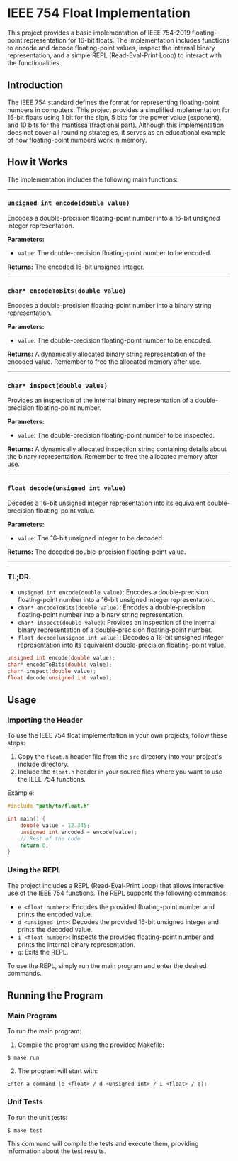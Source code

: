 # IEEE 754 Float Implementation

This project provides a basic implementation of IEEE 754-2019 floating-point representation for 16-bit floats. The implementation includes functions to encode and decode floating-point values, inspect the internal binary representation, and a simple REPL (Read-Eval-Print Loop) to interact with the functionalities.

## Introduction

The IEEE 754 standard defines the format for representing floating-point numbers in computers. This project provides a simplified implementation for 16-bit floats using 1 bit for the sign, 5 bits for the power value (exponent), and 10 bits for the mantissa (fractional part). Although this implementation does not cover all rounding strategies, it serves as an educational example of how floating-point numbers work in memory.

## How it Works

The implementation includes the following main functions:

---

### `unsigned int encode(double value)`

Encodes a double-precision floating-point number into a 16-bit unsigned integer representation.

**Parameters:**
- `value`: The double-precision floating-point number to be encoded.

**Returns:**
The encoded 16-bit unsigned integer.

---

### `char* encodeToBits(double value)`

Encodes a double-precision floating-point number into a binary string representation.

**Parameters:**
- `value`: The double-precision floating-point number to be encoded.

**Returns:**
A dynamically allocated binary string representation of the encoded value. Remember to free the allocated memory after use.

---

### `char* inspect(double value)`

Provides an inspection of the internal binary representation of a double-precision floating-point number.

**Parameters:**
- `value`: The double-precision floating-point number to be inspected.

**Returns:**
A dynamically allocated inspection string containing details about the binary representation. Remember to free the allocated memory after use.

---

### `float decode(unsigned int value)`

Decodes a 16-bit unsigned integer representation into its equivalent double-precision floating-point value.

**Parameters:**
- `value`: The 16-bit unsigned integer to be decoded.

**Returns:**
The decoded double-precision floating-point value.

---

### TL;DR.
- `unsigned int encode(double value)`: Encodes a double-precision floating-point number into a 16-bit unsigned integer representation.
- `char* encodeToBits(double value)`: Encodes a double-precision floating-point number into a binary string representation.
- `char* inspect(double value)`: Provides an inspection of the internal binary representation of a double-precision floating-point number.
- `float decode(unsigned int value)`: Decodes a 16-bit unsigned integer representation into its equivalent double-precision floating-point value.

```c
unsigned int encode(double value);
char* encodeToBits(double value);
char* inspect(double value);
float decode(unsigned int value);
```

## Usage

### Importing the Header

To use the IEEE 754 float implementation in your own projects, follow these steps:

1. Copy the `float.h` header file from the `src` directory into your project's include directory.
2. Include the `float.h` header in your source files where you want to use the IEEE 754 functions.

Example:
```c
#include "path/to/float.h"

int main() {
    double value = 12.345;
    unsigned int encoded = encode(value);
    // Rest of the code
    return 0;
}
```

### Using the REPL

The project includes a REPL (Read-Eval-Print Loop) that allows interactive use of the IEEE 754 functions. The REPL supports the following commands:

- `e <float number>`: Encodes the provided floating-point number and prints the encoded value.
- `d <unsigned int>`: Decodes the provided 16-bit unsigned integer and prints the decoded value.
- `i <float number>`: Inspects the provided floating-point number and prints the internal binary representation.
- `q`: Exits the REPL.

To use the REPL, simply run the main program and enter the desired commands.

## Running the Program

### Main Program

To run the main program:

1. Compile the program using the provided Makefile:
```
$ make run
```
2. The program will start with:
```
Enter a command (e <float> / d <unsigned int> / i <float> / q):
```

### Unit Tests

To run the unit tests:

```
$ make test
```

This command will compile the tests and execute them, providing information about the test results.
